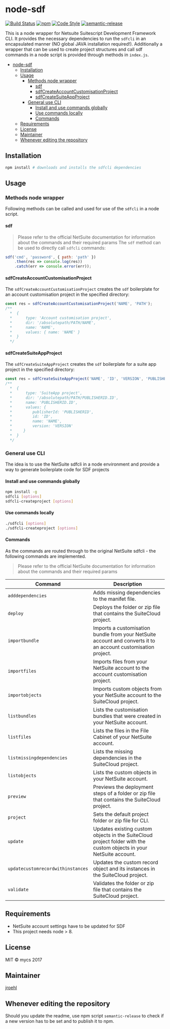 # node-sdf

[![Build Status](https://travis-ci.org/mycsHQ/node-sdf.svg?branch=master)](https://travis-ci.org/mycsHQ/node-sdf)
[![npm](https://img.shields.io/npm/v/node-sdf.svg)](https://www.npmjs.com/package/node-sdf)
[![Code Style](https://img.shields.io/badge/code%20style-eslint--mycs-brightgreen.svg)](https://github.com/mycsHQ/eslint-config-mycs)
[![semantic-release](https://img.shields.io/badge/%20%20%F0%9F%93%A6%F0%9F%9A%80-semantic--release-e10079.svg)](https://github.com/semantic-release/semantic-release)

This is a node wrapper for Netsuite Suitescript Development Framework CLI. It provides the necessary dependencies to run the `sdfcli` in an encapsulated manner (NO global JAVA installation required!).
Additionally a wrapper that can be used to create project structures and call sdf commands in a node script is provided through methods in `index.js`.

- [node-sdf](#node-sdf)
    - [Installation](#installation)
    - [Usage](#usage)
        - [Methods node wrapper](#methods-node-wrapper)
            - [sdf](#sdf)
            - [sdfCreateAccountCustomisationProject](#sdfcreateaccountcustomisationproject)
            - [sdfCreateSuiteAppProject](#sdfcreatesuiteappproject)
        - [General use CLI](#general-use-cli)
            - [Install and use commands globally](#install-and-use-commands-globally)
            - [Use commands locally](#use-commands-locally)
            - [Commands](#commands)
    - [Requirements](#requirements)
    - [License](#license)
    - [Maintainer](#maintainer)
    - [Whenever editing the repository](#whenever-editing-the-repository)

## Installation

```bash
npm install # downloads and installs the sdfcli dependencies
```

## Usage

### Methods node wrapper
Following methods can be called and used for use of the `sdfcli` in a node script.

#### sdf
> Please refer to the official NetSuite documentation for information about the commands and their required params
The `sdf` method can be used to directly call `sdfcli` commands:

```javascript
sdf('cmd', 'password', { path: 'path' })
    .then(res => console.log(res))
    .catch(err => console.error(err));
```

#### sdfCreateAccountCustomisationProject
The `sdfCreateAccountCustomisationProject` creates the `sdf` boilerplate for an account customisation project in the specified directory:

```javascript
const res = sdfCreateAccountCustomisationProject('NAME', 'PATH');
/**
  *  {
  *      type: 'Account customisation project',
  *      dir: '/absolutepath/PATH/NAME',
  *      name: 'NAME',
  *      values: { name: 'NAME' }
  *  }
  */
```

#### sdfCreateSuiteAppProject
The `sdfCreateSuiteAppProject` creates the `sdf` boilerplate for a suite app project in the specified directory:

```javascript
const res = sdfCreateSuiteAppProject('NAME', 'ID', 'VERSION', 'PUBLISHERID', 'PATH');
/**
  *  {
  *      type: 'SuiteApp project',
  *      dir: '/absolutepath/PATH/PUBLISHERID.ID',
  *      name: 'PUBLISHERID.ID',
  *      values: {
  *         publisherId: 'PUBLISHERID',
  *         id: 'ID',
  *         name: 'NAME',
  *         version: 'VERSION'
  *     }
  *  }
  */
```


### General use CLI
The idea is to use the NetSuite sdfcli in a node environment and provide a way to generate boilerplate code for SDF projects 

#### Install and use commands globally
```bash
npm install -g
sdfcli [options]
sdfcli-createproject [options]
```

#### Use commands locally
```bash
./sdfcli [options]
./sdfcli-createproject [options]
```

#### Commands
As the commands are routed through to the original NetSuite sdfcli - the following commands are implemented.
> Please refer to the official NetSuite documentation for information about the commands and their required params

| Command                                                                                                | Description                                                                                                        |
| ------------------------------------------------------------------------------------------------------ | ------------------------------------------------------------------------------------------------------------------ |
| `adddependencies`                                                                                      | Adds missing dependencies to the manifet file.                                                                     |
| `deploy`                                                                                               | Deploys the folder or zip file that contains the SuiteCloud project.                                               |
| `importbundle`                                                                                         | Imports a customisation bundle from your NetSuite account and converts it to an account customisation project.     |
| `importfiles`                                                                                          | Imports files from your NetSuite account to the account customisation project.                                     |
| `importobjects`                                                                                        | Imports custom objects from your NetSuite account to the SuiteCloud project.                                       |
| `listbundles`                                                                                          | Lists the customisation bundles that were created in your NetSuite account.                                        |
| `listfiles`                                                                                            | Lists the files in the File Cabinet of your NetSuite account.                                                      |
| `listmissingdependencies`                                                                              | Lists the missing dependencies in the SuiteCloud project.                                                          |
| `listobjects`                                                                                          | Lists the custom objects in your NetSuite account.                                                                 |
| `preview`                                                                                              | Previews the deployment steps of a folder or zip file that contains the SuiteCloud project.                        |
| `project`                                                                                              | Sets the default project folder or zip file for CLI.                                                               |
| `update`                                                                                               | Updates existing custom objects in the SuiteCloud project folder with the custom objects in your NetSuite account. |
| `updatecustomrecordwithinstances`                                                                      | Updates the custom record object and its instances in the SuiteCloud project.                                      |
| `validate`                                                                                             | Validates the folder or zip file that contains the SuiteCloud project.                                             |


## Requirements
- NetSuite account settings have to be updated for SDF
- This project needs node > 8.

## License
MIT
© mycs 2017

## Maintainer
[jroehl](https://github.com/jroehl "jroehl")

## Whenever editing the repository
Should you update the readme, use npm script `semantic-release` to check if a new version has to be set and to publish it to npm.